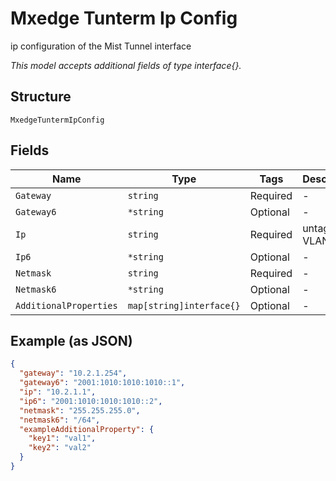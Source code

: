 
# Mxedge Tunterm Ip Config

ip configuration of the Mist Tunnel interface

*This model accepts additional fields of type interface{}.*

## Structure

`MxedgeTuntermIpConfig`

## Fields

| Name | Type | Tags | Description |
|  --- | --- | --- | --- |
| `Gateway` | `string` | Required | - |
| `Gateway6` | `*string` | Optional | - |
| `Ip` | `string` | Required | untagged VLAN |
| `Ip6` | `*string` | Optional | - |
| `Netmask` | `string` | Required | - |
| `Netmask6` | `*string` | Optional | - |
| `AdditionalProperties` | `map[string]interface{}` | Optional | - |

## Example (as JSON)

```json
{
  "gateway": "10.2.1.254",
  "gateway6": "2001:1010:1010:1010::1",
  "ip": "10.2.1.1",
  "ip6": "2001:1010:1010:1010::2",
  "netmask": "255.255.255.0",
  "netmask6": "/64",
  "exampleAdditionalProperty": {
    "key1": "val1",
    "key2": "val2"
  }
}
```

